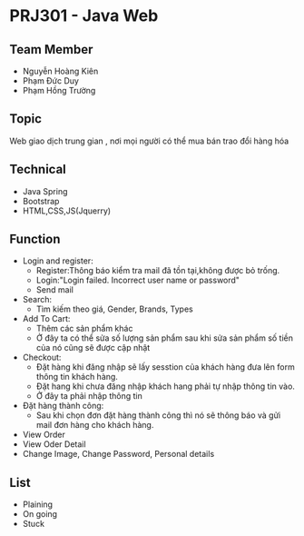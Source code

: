 # PRJ301 - Java Web

## Team Member
- Nguyễn Hoàng Kiên
- Phạm Đức Duy
- Phạm Hồng Trường

## Topic
Web giao dịch trung gian , nơi mọi người có thể mua bán trao đổi hàng hóa

## Technical
- Java Spring
- Bootstrap
- HTML,CSS,JS(Jquerry)

## Function
- Login and register:
  - Register:Thông báo kiểm tra mail đã tồn tại,không được bỏ trống.
  - Login:"Login failed. Incorrect user name or password"
  - Send mail
- Search:
  - Tìm kiếm theo giá, Gender, Brands, Types
- Add To Cart:
  - Thêm các sản phẩm khác
  - Ở đây ta có thể sửa số lượng sản phẩm sau khi sửa sản phẩm số tiền của nó cũng sẽ được cập nhật
- Checkout:
  - Đặt hàng khi đăng nhập sẽ lấy sesstion của khách hàng đưa lên form thông tin khách hàng.
  - Đặt hang khi chưa đăng nhập khách hang phải tự nhập thông tin vào.
  - Ở đây ta phải nhập thông tin
- Đặt hàng thành công:
  - Sau khi chọn đơn đặt hàng thành công thì nó sẽ thông báo và gửi mail đơn hàng cho khách hàng.
- View Order
- View Oder Detail
- Change Image, Change Password,  Personal details


## List
  - Plaining
  - On going 
  - Stuck
